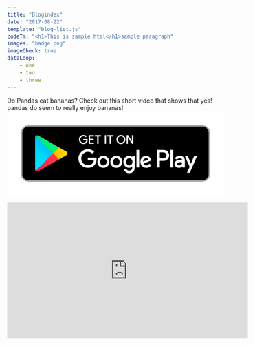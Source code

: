 ```yaml
---
title: "Blogindex"
date: "2017-08-22"
template: "blog-list.js"
codeTm: "<h1>This is sample html</h1>sample paragraph"
images: "badge.png"
imageCheck: true
dataLoop:
    - one
    - two
    - three
---
```


Do Pandas eat bananas? Check out this short video that shows that yes! pandas do
seem to really enjoy bananas!
<img src="badge.png" />
<iframe width="560" height="315" src="https://www.youtube.com/embed/4SZl1r2O_bY" frameborder="0" allowfullscreen></iframe>